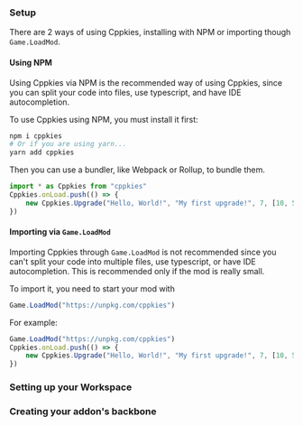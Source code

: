 ### Setup

There are 2 ways of using Cppkies, installing with NPM or importing though `Game.LoadMod`.

#### Using NPM 

Using Cppkies via NPM is the recommended way of using Cppkies, since you can split your code into files, use typescript, and have IDE autocompletion.

To use Cppkies using NPM, you must install it first:

```sh
npm i cppkies
# Or if you are using yarn...
yarn add cppkies
```

Then you can use a bundler, like Webpack or Rollup, to bundle them.

```js
import * as Cppkies from "cppkies"
Cppkies.onLoad.push(() => {
	new Cppkies.Upgrade("Hello, World!", "My first upgrade!", 7, [10, 5])
})
```

#### Importing via `Game.LoadMod`

Importing Cppkies through `Game.LoadMod` is not recommended since you can't split your code into multiple files, use typescript, or have IDE autocompletion. This is recommended only if the mod is really small.

To import it, you need to start your mod with

```js
Game.LoadMod("https://unpkg.com/cppkies")
```

For example:

```js
Game.LoadMod("https://unpkg.com/cppkies")
Cppkies.onLoad.push(() => {
	new Cppkies.Upgrade("Hello, World!", "My first upgrade!", 7, [10, 5])
})
```

### Setting up your Workspace

<!-- Basically just creating a main mod file and explaining the benefits of separating your projects code into multiple files -->

### Creating your addon's backbone

<!-- All this would be is a simple explanation of pushing to functions, setting up Cppkies.onLoad, etc. -->
